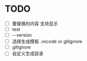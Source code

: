 # TODO

- [ ] 要替换的内容 支持显示
- [ ] test
- [ ] --version
- [ ] 选择生成模板 .vscode or gitignore
- [ ] gitignore
- [ ] 自定义生成目录
